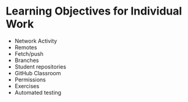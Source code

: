 # Learning Objectives for Individual Work

* Network Activity
* Remotes
* Fetch/push
* Branches
* Student repositories
* GitHub Classroom
* Permissions
* Exercises 
* Automated testing
